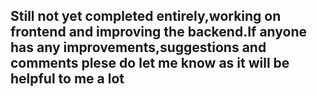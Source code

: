 ## Still not yet completed entirely,working on frontend and improving the backend.If anyone has any improvements,suggestions and comments plese do let me know as it will be helpful to me a lot
